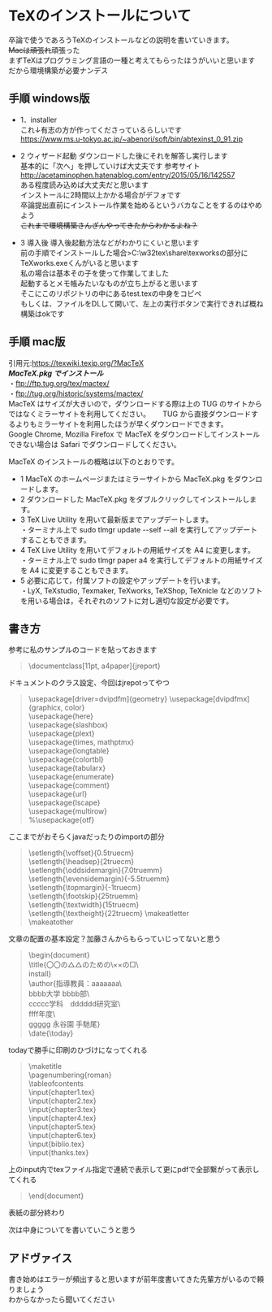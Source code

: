 # TeXのインストールについて
卒論で使うであろうTeXのインストールなどの説明を書いていきます。  
~~Macは頑張れ~~頑張った  
まずTeXはプログラミング言語の一種と考えてもらったほうがいいと思います  
だから環境構築が必要ナンデス  
## 手順 windows版
- 1．installer  
これ↓有志の方が作ってくださっているらしいです  
https://www.ms.u-tokyo.ac.jp/~abenori/soft/bin/abtexinst_0_91.zip  

- 2 ウィザード起動
ダウンロードした後にそれを解答し実行します  
基本的に「次へ」を押していけば大丈夫です
参考サイト  
http://acetaminophen.hatenablog.com/entry/2015/05/16/142557  
ある程度読み込めば大丈夫だと思います  
インストールに2時間以上かかる場合がデフォです  
卒論提出直前にインストール作業を始めるというバカなことをするのはやめよう  
~~これまで環境構築さんざんやってきたからわかるよね？~~

- 3 導入後
導入後起動方法などがわかりにくいと思います  
前の手順でインストールした場合>C:\w32tex\share\texworksの部分にTeXworks.exeくんがいると思います  
私の場合は基本その子を使って作業してました  
起動するとメモ帳みたいなものが立ち上がると思います  
そこにこのリポジトリの中にあるtest.texの中身をコピペ  
もしくは、ファイルをDLして開いて、左上の実行ボタンで実行できれば概ね構築はokです  

## 手順 mac版
引用元:https://texwiki.texjp.org/?MacTeX  
***MacTeX.pkg でインストール***  
・ftp://ftp.tug.org/tex/mactex/  
・ftp://tug.org/historic/systems/mactex/  
MacTeX はサイズが大きいので，ダウンロードする際は上の TUG のサイトからではなくミラーサイトを利用してください。　　
TUG から直接ダウンロードするよりもミラーサイトを利用したほうが早くダウンロードできます。　　
Google Chrome, Mozilla Firefox で MacTeX をダウンロードしてインストールできない場合は Safari でダウンロードしてください。

MacTeX のインストールの概略は以下のとおりです。  

- 1 MacTeX のホームページまたはミラーサイトから MacTeX.pkg をダウンロードします。  
- 2 ダウンロードした MacTeX.pkg をダブルクリックしてインストールします。  
- 3 TeX Live Utility を用いて最新版までアップデートします。  
・ターミナル上で sudo tlmgr update --self --all を実行してアップデートすることもできます。  
- 4 TeX Live Utility を用いてデフォルトの用紙サイズを A4 に変更します。  
・ターミナル上で sudo tlmgr paper a4 を実行してデフォルトの用紙サイズを A4 に変更することもできます。  
- 5 必要に応じて，付属ソフトの設定やアップデートを行います。  
・LyX, TeXstudio, Texmaker, TeXworks, TeXShop, TeXnicle などのソフトを用いる場合は，それぞれのソフトに対し適切な設定が必要です。  

## 書き方
参考に私のサンプルのコードを貼っておきます  

>\documentclass[11pt, a4paper]{jreport}  

ドキュメントのクラス設定、今回はjrepotってやつ  

>\usepackage[driver=dvipdfm]{geometry} 
>\usepackage[dvipdfmx]{graphicx, color}  
>\usepackage{here}  
>\usepackage{slashbox}  
>\usepackage{plext}  
>\usepackage{times, mathptmx}  
>\usepackage{longtable}  
>\usepackage{colortbl}  
>\usepackage{tabularx}  
>\usepackage{enumerate}  
>\usepackage{comment}  
>\usepackage{url}  
>\usepackage{lscape}  
>\usepackage{multirow}  
>%\usepackage{otf}  

ここまでがおそらくjavaだったりのimportの部分  

>\setlength{\voffset}{0.5truecm}  
>\setlength{\headsep}{2truecm}  
>\setlength{\oddsidemargin}{7.0truemm}  
>\setlength{\evensidemargin}{-5.5truemm}  
>\setlength{\topmargin}{-1truecm}  
>\setlength{\footskip}{25truemm}  
>\setlength{\textwidth}{15truecm}  
>\setlength{\textheight}{22truecm}
>\makeatletter  
>\makeatother  

文章の配置の基本設定？加藤さんからもらっていじってないと思う  

>\begin{document}  
>\title{〇〇の△△のための\\××の□\\  
>install}  
>\author{指導教員：aaaaaaa\\  
>bbbb大学 bbbb部\\  
>ccccc学科　dddddd研究室\\  
>ffff年度\\  
>ggggg 永谷園 手馳尾}  
>\date{\today}  

todayで勝手に印刷のひづけになってくれる  

>\maketitle  
>\pagenumbering{roman}  
>\tableofcontents  
>\input{chapter1.tex}  
>\input{chapter2.tex}  
>\input{chapter3.tex}  
>\input{chapter4.tex}  
>\input{chapter5.tex}  
>\input{chapter6.tex}  
>\input{biblio.tex}  
>\input{thanks.tex}  

上のinput内でtexファイル指定で連続で表示して更にpdfで全部繋がって表示してくれる  

>\end{document}  

表紙の部分終わり  

次は中身についてを書いていこうと思う

## アドヴァイス
書き始めはエラーが頻出すると思いますが前年度書いてきた先輩方がいるので頼りましょう  
わからなかったら聞いてください
